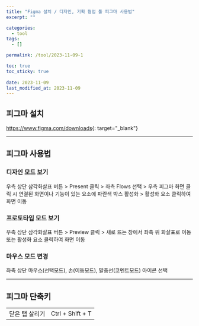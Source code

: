 ```yaml
---
title: "Figma 설치 / 디자인, 기획 협업 툴 피그마 사용법"
excerpt: ""

categories:
  - tool
tags:
  - []

permalink: /tool/2023-11-09-1

toc: true
toc_sticky: true
 
date: 2023-11-09
last_modified_at: 2023-11-09
---
```


## 피그마 설치

<https://www.figma.com/downloads>{: target="_blank"}

---

## 피그마 사용법

### 디자인 모드 보기
우측 상단 삼각화살표 버튼 > Present 클릭 > 좌측 Flows 선택 > 우측 피그마 화면 클릭 시 연결된 화면이나 기능이 있는 요소에 파란색 박스 활성화 > 활성화 요소 클릭하여 화면 이동

### 프로토타입 모드 보기
우측 상단 삼각화살표 버튼 > Preview 클릭 > 새로 뜨는 창에서 좌측 위 화살표로 이동 또는 활성화 요소 클릭하여 화면 이동

### 마우스 모드 변경
좌측 상단 마우스(선택모드), 손(이동모드), 말풍선(코멘트모드) 아이콘 선택

---

## 피그마 단축키

<table>
  <tbody>
    <tr>
      <td>닫은 탭 살리기</td>
      <td>Ctrl + Shift + T</td>
    </tr>
  </tbody>
</table>